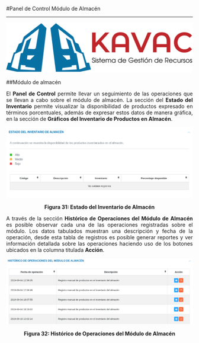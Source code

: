 #Panel de Control Módulo de Almacén  
***********************************
<div style="text-align: justify;" >

![Screenshot](../img/logokavac.png#imagen)

##Módulo de almacén 

El **Panel de Control** permite llevar un seguimiento de las operaciones que se llevan a cabo sobre el módulo de almacén.  La sección del **Estado del Inventario** permite visualizar la disponibilidad de productos expresado en términos porcentuales, además de expresar estos datos de manera gráfica, en la sección de **Gráficos del Inventario de Productos en Almacén**. 

![Screenshot](../img/figure_31.png)<div style="text-align: center;font-weight: bold">Figura 31: Estado del Inventario de Almacén</div>

A través de la sección **Histórico de Operaciones del Módulo de Almacén** es posible observar cada una de las operaciones registradas sobre el módulo. Los datos tabulados muestran una descripción y fecha de la operación, desde esta tabla de registros es posible generar reportes y ver información detallada sobre las operaciones haciendo uso de los botones ubicados en la columna titulada **Acción**.

![Screenshot](../img/figure_32.png)<div style="text-align: center;font-weight: bold">Figura 32: Histórico de Operaciones del Módulo de Almacén</div>

</div>






